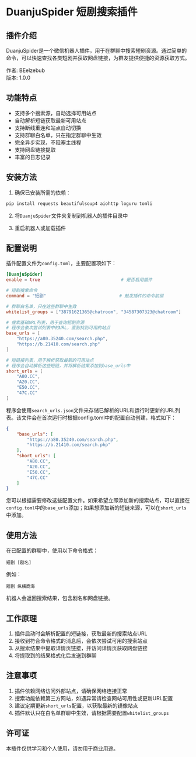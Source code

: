 # DuanjuSpider 短剧搜索插件

## 插件介绍

DuanjuSpider是一个微信机器人插件，用于在群聊中搜索短剧资源。通过简单的命令，可以快速查找各类短剧并获取网盘链接，为群友提供便捷的资源获取方式。

作者: BEelzebub  
版本: 1.0.0

## 功能特点

- 支持多个搜索源，自动选择可用站点
- 自动解析短链获取最新可用站点
- 支持断线重连和站点自动切换
- 支持群聊白名单，只在指定群聊中生效
- 完全异步实现，不阻塞主线程
- 支持网盘链接提取
- 丰富的日志记录

## 安装方法

1. 确保已安装所需的依赖：
```bash
pip install requests beautifulsoup4 aiohttp loguru tomli
```

2. 将`DuanjuSpider`文件夹复制到机器人的插件目录中

3. 重启机器人或加载插件

## 配置说明

插件配置文件为`config.toml`，主要配置项如下：

```toml
[DuanjuSpider]
enable = true                               # 是否启用插件

# 短剧搜索命令
command = "短剧"                            # 触发插件的命令前缀

# 群聊白名单，只在这些群聊中生效
whitelist_groups = ["38791621365@chatroom", "34587307323@chatroom"]

# 搜索基础URL列表，用于查询短剧资源
# 程序会依次尝试列表中的URL，直到找到可用的站点
base_urls = [
    "https://a80.35240.com/search.php",
    "https://b.21410.com/search.php"
]

# 短链接列表，用于解析获取最新的可用站点
# 程序会自动解析这些短链，并将解析结果添加到base_urls中
short_urls = [
    "A80.CC",
    "A20.CC",
    "E50.CC",
    "47C.CC"
]
```

程序会使用`search_urls.json`文件来存储已解析的URL和运行时更新的URL列表。该文件会在首次运行时根据config.toml中的配置自动创建，格式如下：

```json
{
    "base_urls": [
        "https://a80.35240.com/search.php",
        "https://b.21410.com/search.php"
    ],
    "short_urls": [
        "A80.CC",
        "A20.CC",
        "E50.CC",
        "47C.CC"
    ]
}
```

您可以根据需要修改这些配置文件。如果希望立即添加新的搜索站点，可以直接在`config.toml`中的`base_urls`添加；如果想添加新的短链来源，可以在`short_urls`中添加。

## 使用方法

在已配置的群聊中，使用以下命令格式：

```
短剧 [剧名]
```

例如：
```
短剧 纵横商海
```

机器人会返回搜索结果，包含剧名和网盘链接。

## 工作原理

1. 插件启动时会解析配置的短链接，获取最新的搜索站点URL
2. 接收到符合命令格式的消息后，会依次尝试可用的搜索站点
3. 从搜索结果中提取详情页链接，并访问详情页获取网盘链接
4. 将提取到的结果格式化后发送到群聊

## 注意事项

1. 插件依赖网络访问外部站点，请确保网络连接正常
2. 搜索功能依赖第三方网站，如遇异常请检查网站可用性或更新URL配置
3. 建议定期更新`short_urls`配置，以获取最新的镜像站点
4. 插件默认只在白名单群聊中生效，请根据需要配置`whitelist_groups`

## 许可证

本插件仅供学习和个人使用，请勿用于商业用途。 